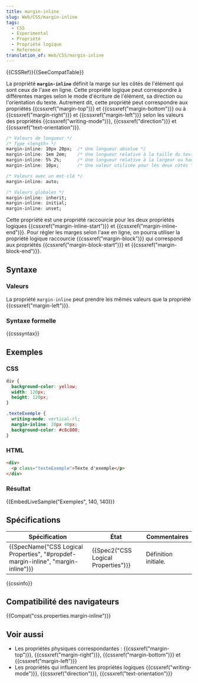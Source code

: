 ```yaml
---
title: margin-inline
slug: Web/CSS/margin-inline
tags:
  - CSS
  - Experimental
  - Propriété
  - Propriété logique
  - Reference
translation_of: Web/CSS/margin-inline
---
```

{{CSSRef}}{{SeeCompatTable}}

La propriété **`margin-inline`** définit la marge sur les côtés de l'élément qui sont ceux de l'axe en ligne. Cette propriété logique peut correspondre à différentes marges selon le mode d'écriture de l'élément, sa direction ou l'orientation du texte. Autrement dit, cette propriété peut correspondre aux propriétés {{cssxref("margin-top")}} et {{cssxref("margin-bottom")}} ou à {{cssxref("margin-right")}} et {{cssxref("margin-left")}} selon les valeurs des propriétés {{cssxref("writing-mode")}}, {{cssxref("direction")}} et {{cssxref("text-orientation")}}.

```css
/* Valeurs de longueur */
/* Type <length> */
margin-inline: 10px 20px;  /* Une longueur absolue */
margin-inline: 1em 2em;    /* Une longueur relative à la taille du texte */
margin-inline: 5% 2%;      /* Une longueur relative à la largeur ou hauteur du bloc englobant */
margin-inline: 10px;       /* Une valeur utilisée pour les deux côtés */

/* Valeurs avec un mot-clé */
margin-inline: auto;

/* Valeurs globales */
margin-inline: inherit;
margin-inline: initial;
margin-inline: unset;
```

Cette propriété est une propriété raccourcie pour les deux propriétés logiques {{cssxref("margin-inline-start")}} et {{cssxref("margin-inline-end")}}. Pour régler les marges selon l'axe en ligne, on pourra utiliser la propriété logique raccourcie {{cssxref("margin-block")}} qui correspond aux propriétés {{cssxref("margin-block-start")}} et {{cssxref("margin-block-end")}}.

## Syntaxe

### Valeurs

La propriété `margin-inline` peut prendre les mêmes valeurs que la propriété {{cssxref("margin-left")}}.

### Syntaxe formelle

{{csssyntax}}

## Exemples

### CSS

```css
div {
  background-color: yellow;
  width: 120px;
  height: 120px;
}

.texteExemple {
  writing-mode: vertical-rl;
  margin-inline: 20px 40px;
  background-color: #c8c800;
}
```

### HTML

```html
<div>
  <p class="texteExemple">Texte d'exemple</p>
</div>
```

### Résultat

{{EmbedLiveSample("Exemples", 140, 140)}}

## Spécifications

| Spécification                                                                                                | État                                             | Commentaires         |
| ------------------------------------------------------------------------------------------------------------ | ------------------------------------------------ | -------------------- |
| {{SpecName("CSS Logical Properties", "#propdef-margin-inline", "margin-inline")}} | {{Spec2("CSS Logical Properties")}} | Définition initiale. |

{{cssinfo}}

## Compatibilité des navigateurs

{{Compat("css.properties.margin-inline")}}

## Voir aussi

- Les propriétés physiques correspondantes : {{cssxref("margin-top")}}, {{cssxref("margin-right")}}, {{cssxref("margin-bottom")}} et {{cssxref("margin-left")}}
- Les propriétés qui influencent les propriétés logiques {{cssxref("writing-mode")}}, {{cssxref("direction")}}, {{cssxref("text-orientation")}}
